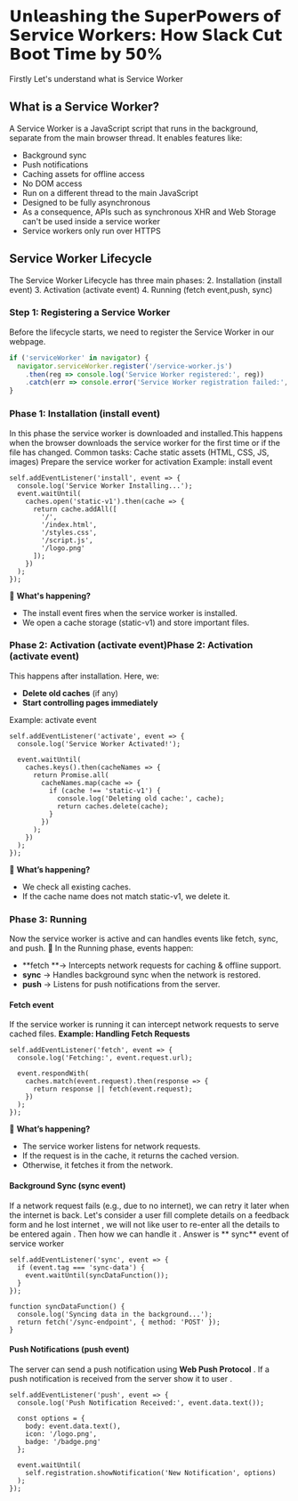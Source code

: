 # 𝗨𝗻𝗹𝗲𝗮𝘀𝗵𝗶𝗻𝗴 𝘁𝗵𝗲 𝗦𝘂𝗽𝗲𝗿𝗣𝗼𝘄𝗲𝗿𝘀 𝗼𝗳 𝗦𝗲𝗿𝘃𝗶𝗰𝗲 𝗪𝗼𝗿𝗸𝗲𝗿𝘀: 𝗛𝗼𝘄 𝗦𝗹𝗮𝗰𝗸 𝗖𝘂𝘁 𝗕𝗼𝗼𝘁 𝗧𝗶𝗺𝗲 𝗯𝘆 𝟱𝟬%

Firstly Let's understand what is Service Worker

## What is a Service Worker?
A Service Worker is a JavaScript script that runs in the background, separate from the main browser thread. It enables features like:
- Background sync
- Push notifications
- Caching assets for offline access
- No DOM access 
- Run on a different thread to the main JavaScript
- Designed to be fully asynchronous 
-  As a consequence, APIs such as synchronous XHR and Web Storage can't be used inside a service worker
- Service workers only run over HTTPS

## Service Worker Lifecycle
The Service Worker Lifecycle has three main phases:
2. Installation (install event)
3. Activation (activate event)
4. Running (fetch event,push, sync)

### Step 1: Registering a Service Worker
Before the lifecycle starts, we need to register the Service Worker in our webpage.
```javascript
if ('serviceWorker' in navigator) {
  navigator.serviceWorker.register('/service-worker.js')
    .then(reg => console.log('Service Worker registered:', reg))
    .catch(err => console.error('Service Worker registration failed:', err));
}

```
### Phase 1: Installation (install event)
In this phase the service worker is downloaded and installed.This happens when the browser downloads the service worker for the first time or if the file has changed.
Common tasks:
Cache static assets (HTML, CSS, JS, images)
Prepare the service worker for activation
Example: install event
```
self.addEventListener('install', event => {
  console.log('Service Worker Installing...');
  event.waitUntil(
    caches.open('static-v1').then(cache => {
      return cache.addAll([
        '/',
        '/index.html',
        '/styles.css',
        '/script.js',
        '/logo.png'
      ]);
    })
  );
});

```
🔹 **What's happening?**
- The install event fires when the service worker is installed.
- We open a cache storage (static-v1) and store important files.

### Phase 2: Activation (activate event)Phase 2: Activation (activate event)
This happens after installation. Here, we:
- **Delete old caches** (if any)
- **Start controlling pages immediately**

Example: activate event
```
self.addEventListener('activate', event => {
  console.log('Service Worker Activated!');

  event.waitUntil(
    caches.keys().then(cacheNames => {
      return Promise.all(
        cacheNames.map(cache => {
          if (cache !== 'static-v1') {
            console.log('Deleting old cache:', cache);
            return caches.delete(cache);
          }
        })
      );
    })
  );
});

```
🔹 **What’s happening?**
- We check all existing caches.
- If the cache name does not match static-v1, we delete it.

### Phase 3: Running
Now the service worker is active and can handles events like fetch, sync, and push.
🔹 In the Running phase, events happen:
- **fetch **→ Intercepts network requests for caching & offline support.
- **sync** → Handles background sync when the network is restored.
- **push** → Listens for push notifications from the server.

#### Fetch event
If the service worker is running it can intercept network requests to serve cached files.
**Example: Handling Fetch Requests**
```
self.addEventListener('fetch', event => {
  console.log('Fetching:', event.request.url);

  event.respondWith(
    caches.match(event.request).then(response => {
      return response || fetch(event.request);
    })
  );
});
```
🔹 **What’s happening?**
- The service worker listens for network requests.
- If the request is in the cache, it returns the cached version.
- Otherwise, it fetches it from the network.

#### Background Sync (sync event)
If a network request fails (e.g., due to no internet), we can retry it later when the internet is back. Let's consider a user fill complete details on a feedback form and he lost internet , we will not like user to re-enter all the details to be entered again . Then how we can handle it . Answer is ** sync** event of service worker 

```
self.addEventListener('sync', event => {
  if (event.tag === 'sync-data') {
    event.waitUntil(syncDataFunction());
  }
});

function syncDataFunction() {
  console.log('Syncing data in the background...');
  return fetch('/sync-endpoint', { method: 'POST' });
}

```
#### Push Notifications (push event)
The server can send a push notification using **Web Push Protocol** . If a push notification is received from the server show it to user .

```
self.addEventListener('push', event => {
  console.log('Push Notification Received:', event.data.text());

  const options = {
    body: event.data.text(),
    icon: '/logo.png',
    badge: '/badge.png'
  };

  event.waitUntil(
    self.registration.showNotification('New Notification', options)
  );
});
```





















